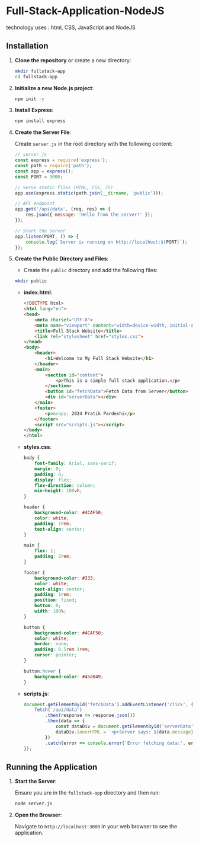 # Full-Stack-Application-NodeJS
technology uses : html, CSS, JavaScript and NodeJS


## Installation

1. **Clone the repository** or create a new directory:

    ```bash
    mkdir fullstack-app
    cd fullstack-app
    ```

2. **Initialize a new Node.js project**:

    ```bash
    npm init -y
    ```

3. **Install Express**:

    ```bash
    npm install express
    ```

4. **Create the Server File**:

    Create `server.js` in the root directory with the following content:

    ```javascript
    // server.js
    const express = require('express');
    const path = require('path');
    const app = express();
    const PORT = 3000;

    // Serve static files (HTML, CSS, JS)
    app.use(express.static(path.join(__dirname, 'public')));

    // API endpoint
    app.get('/api/data', (req, res) => {
        res.json({ message: 'Hello from the server!' });
    });

    // Start the server
    app.listen(PORT, () => {
        console.log(`Server is running on http://localhost:${PORT}`);
    });
    ```

5. **Create the Public Directory and Files**:

    - Create the `public` directory and add the following files:

    ```bash
    mkdir public
    ```

    - **index.html**:

        ```html
        <!DOCTYPE html>
        <html lang="en">
        <head>
            <meta charset="UTF-8">
            <meta name="viewport" content="width=device-width, initial-scale=1.0">
            <title>Full Stack Website</title>
            <link rel="stylesheet" href="styles.css">
        </head>
        <body>
            <header>
                <h1>Welcome to My Full Stack Website</h1>
            </header>
            <main>
                <section id="content">
                    <p>This is a simple full stack application.</p>
                </section>
                <button id="fetchData">Fetch Data from Server</button>
                <div id="serverData"></div>
            </main>
            <footer>
                <p>&copy; 2024 Pratik Pardeshi</p>
            </footer>
            <script src="scripts.js"></script>
        </body>
        </html>
        ```

    - **styles.css**:

        ```css
        body {
            font-family: Arial, sans-serif;
            margin: 0;
            padding: 0;
            display: flex;
            flex-direction: column;
            min-height: 100vh;
        }

        header {
            background-color: #4CAF50;
            color: white;
            padding: 1rem;
            text-align: center;
        }

        main {
            flex: 1;
            padding: 2rem;
        }

        footer {
            background-color: #333;
            color: white;
            text-align: center;
            padding: 1rem;
            position: fixed;
            bottom: 0;
            width: 100%;
        }

        button {
            background-color: #4CAF50;
            color: white;
            border: none;
            padding: 0.5rem 1rem;
            cursor: pointer;
        }

        button:hover {
            background-color: #45a049;
        }
        ```

    - **scripts.js**:

        ```javascript
        document.getElementById('fetchData').addEventListener('click', () => {
            fetch('/api/data')
                .then(response => response.json())
                .then(data => {
                    const dataDiv = document.getElementById('serverData');
                    dataDiv.innerHTML = `<p>Server says: ${data.message}</p>`;
                })
                .catch(error => console.error('Error fetching data:', error));
        });
        ```

## Running the Application

1. **Start the Server**:

    Ensure you are in the `fullstack-app` directory and then run:

    ```bash
    node server.js
    ```

2. **Open the Browser**:

    Navigate to `http://localhost:3000` in your web browser to see the application.

